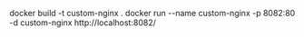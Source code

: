 docker build -t custom-nginx .
docker run --name custom-nginx -p 8082:80 -d custom-nginx
http://localhost:8082/